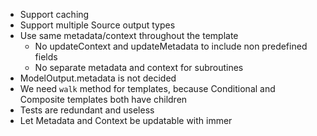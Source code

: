 - Support caching
- Support multiple Source output types
- Use same metadata/context throughout the template
  - No updateContext and updateMetadata to include non predefined fields
  - No separate metadata and context for subroutines
- ModelOutput.metadata is not decided
- We need `walk` method for templates, because Conditional and Composite templates both have children
- Tests are redundant and useless
- Let Metadata and Context be updatable with immer
